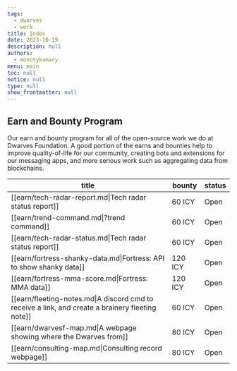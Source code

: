 ```yaml
---
tags: 
  - dwarves
  - work
title: Index
date: 2023-10-19
description: null
authors: 
  - monotykamary
menu: main
toc: null
notice: null
type: null
show_frontmatter: null
---
```

## Earn and Bounty Program

Our earn and bounty program for all of the open-source work we do at Dwarves Foundation. A good portion of the earns and bounties help to improve quality-of-life for our community, creating bots and extensions for our messaging apps, and more serious work such as aggregating data from blockchains.

| title                                                                                            | bounty  | status |
| ------------------------------------------------------------------------------------------------ | ------- | ------ |
| [[earn/tech-radar-report.md\|Tech radar status report]]                                          | 60 ICY  | Open   |
| [[earn/trend-command.md\|?trend command]]                                                        | 60 ICY  | Open   |
| [[earn/tech-radar-status.md\|Tech radar status report]]                                          | 60 ICY  | Open   |
| [[earn/fortress-shanky-data.md\|Fortress: API to show shanky data]]                              | 120 ICY | Open   |
| [[earn/fortress-mma-score.md\|Fortress: MMA data]]                                               | 120 ICY | Open   |
| [[earn/fleeting-notes.md\|A discord cmd to receive a link, and create a brainery fleeting note]] | 60 ICY  | Open   |
| [[earn/dwarvesf-map.md\|A webpage showing where the Dwarves from]]                               | 80 ICY  | Open   |
| [[earn/consulting-map.md\|Consulting record webpage]]                                            | 80 ICY  | Open   |
